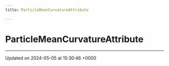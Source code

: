 ```yaml
---
title: ParticleMeanCurvatureAttribute

---
```


# ParticleMeanCurvatureAttribute





-------------------------------

Updated on 2024-05-05 at 15:30:46 +0000